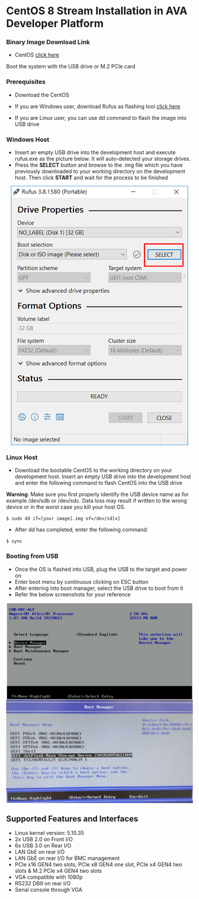 # CentOS 8 Stream Installation in AVA Developer Platform

<div class="bullets">

### Binary Image Download Link

- CentOS [click here](http://isoredirect.centos.org/centos/8-stream/isos/aarch64/)

Boot the system with the USB drive or M.2 PCIe card



### Prerequisites

  - Download the CentOS 

  - If you are Windows user, download Rufus as flashing tool [click here](https://rufus.ie/en/)

  - If you are Linux user, you can use dd command to flash the image into USB drive

   

   ### Windows Host

  - Insert an empty USB drive into the development host and execute rufus.exe as the picture below. It will auto-detected your storage drives.
  - Press the **SELECT** button and browse to the .img file which you have previously downloaded  to your working directory on the development host. Then click **START** and wait for the process to be finished

   

   

<img src="CentOSInstallation.assets/r2.png" alt="led" style="zoom: 100%; margin-left: auto; margin-right: auto; display: block;" />






   ### Linux Host

   - Download the bootable CentOS to the working directory on your development host. Insert an empty USB drive into the development host and enter the following command to flash CentOS into the USB drive


   **Warning**: Make sure you first properly identify the USB device name as for example /dev/sdb or /dev/sdc. Data loss may result if written to the wrong device or in the worst case you kill your host OS.

   ```
   $ sudo dd if=[your image].img of=/dev/sd[x]
   ```
   - After dd has completed, enter the following command: 

   ```
   $ sync
   ```



### Booting from USB

- Once the OS is flashed into USB, plug the USB to the target and power on
- Enter boot menu by continuous clicking on ESC button
- After entering into boot manager, select the USB drive to boot from it
- Refer the below screenshots for your reference



<img src="CentOSInstallation.assets/2.png" alt="led" style="zoom: 100%; margin-left: auto; margin-right: auto; display: block;" />


<img src="CentOSInstallation.assets/3.JPEG" alt="led" style="zoom: 100%; margin-left: auto; margin-right: auto; display: block;" />


## Supported Features and Interfaces

- Linux kernel version: 5.10.35
- 2x USB 2.0 on Front I/O
- 6x USB 3.0 on Rear I/O
- LAN GbE on rear I/O
- LAN GbE on rear I/O for BMC management
- PCIe x16 GEN4 two slots, PCIe x8 GEN4 one slot, PCIe x4 GEN4 two slots & M.2 PCIe x4 GEN4 two slots
- VGA compatible with 1080p
- RS232 DB9 on rear I/O
- Serial console through VGA

</div>